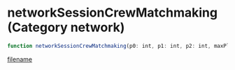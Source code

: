 # networkSessionCrewMatchmaking (Category network)

```js
function networkSessionCrewMatchmaking(p0: int, p1: int, p2: int, maxPlayers: int, p4: boolean): boolean
```

[filename](networkSessionCrewMatchmaking_m.md ':include')